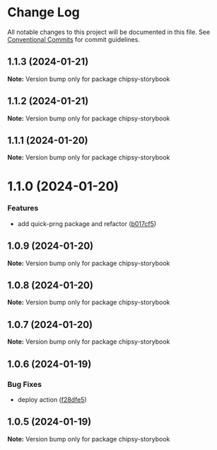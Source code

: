 # Change Log

All notable changes to this project will be documented in this file.
See [Conventional Commits](https://conventionalcommits.org) for commit guidelines.

## 1.1.3 (2024-01-21)

**Note:** Version bump only for package chipsy-storybook

## 1.1.2 (2024-01-21)

**Note:** Version bump only for package chipsy-storybook

## 1.1.1 (2024-01-20)

**Note:** Version bump only for package chipsy-storybook

# 1.1.0 (2024-01-20)

### Features

- add quick-prng package and refactor ([b017cf5](https://github.com/lokesh-coder/chipsy/commit/b017cf52dc65387bf44b901e61c46ae02c69ff25))

## 1.0.9 (2024-01-20)

**Note:** Version bump only for package chipsy-storybook

## 1.0.8 (2024-01-20)

**Note:** Version bump only for package chipsy-storybook

## 1.0.7 (2024-01-20)

**Note:** Version bump only for package chipsy-storybook

## 1.0.6 (2024-01-19)

### Bug Fixes

- deploy action ([f28dfe5](https://github.com/lokesh-coder/chipsy/commit/f28dfe530eb84ec8c12640fb41d9f99056e98ec2))

## 1.0.5 (2024-01-19)

**Note:** Version bump only for package chipsy-storybook
